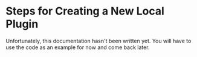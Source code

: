 # Steps for Creating a New Local Plugin

Unfortunately, this documentation hasn't been written yet. You will have to use the code as an example for now and come back later.
